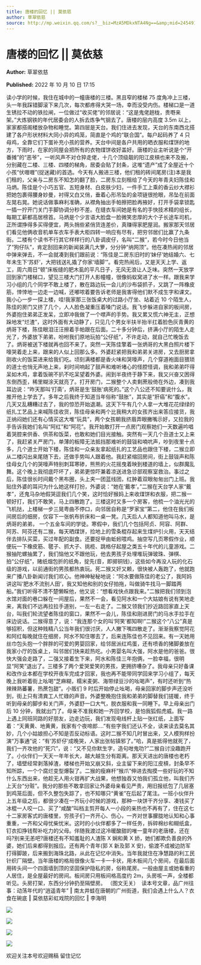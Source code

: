 ```yaml
---
title: 唐楼的回忆 || 莫依慈
author: 草翠依慈
source: http://mp.weixin.qq.com/s?__biz=MzA5MDkxNTA4Ng==&amp;mid=2454912721&amp;idx=1&amp;sn=0a2419358b2e338cd2aebba831aced47&amp;chksm=87a236b0b0d5bfa687394e8ca3a21d2502cb5bf8e85c02cd0188aad588455f811ddb7c5bc508#rd
---
```


# 唐楼的回忆 || 莫依慈

**Author:** 草翠依慈

**Published:** 2022 年 10 月 10 日 17:15

读小学的时候，我住在城中的一幢唐楼的三楼。黑且窄的楼梯 75 度角冲上三楼，头一年我踩错脚滚下来几次，每次都疼得大哭一场，幸而没受内伤。楼梯口是一道生锈拉不动的铁拉闸，一位做过“收买佬”的邻居说：“这是鬼佬趟栊，贵嘢来架。”大炼钢铁的年代居委会的人拆去炼争气钢去了。唐楼的层内高度 3.5m 以上，家家都搭阁楼放杂物和睡觉。第四层是天台。我们住进去发现，天台的东南西北搭建了各户形状材料大同小异的鸡笼，简直是个鸡的“联合国”。每户起码养了 4 只母鸡，全靠它们下蛋补充小孩的营养。天台中间是各户共用的晒衣服和煤饼的地方，下雨时，在家的同屋会把所有的衣物煤饼收好盖好。唐楼的业主听说是个“开番摊”的“恶爷”，一听风声不对仓猝走佬，十几个顶级靓的阳江皮槓也来不及搬，分别藏在二楼、三楼、四楼的梯角，居委会贴了封条，这堆“遗产”成了全屋近十个小孩“伏喱喱”(捉迷藏)的首选。今天有人搬进三楼，他们租的砖间尾房(注)本是我们租的，父亲与二房东不知怎的翻了脸，二房东立刻租给了今天的年青夫妇陈佳和马炳。陈佳是个小巧五官、五短身材、白皮肤少妇，一件手工上乘的香云纱大襟衫把她包裹得腰身妙曼，衬得又白又俏，垂着心形吊坠的金项链很抢眼，吊坠在前面左晃右晃。她说话做事麻利准确，从襟角抽出手帕擦把脸再掖好，打开手袋拿锁匙一插一拧开门关门手脚协调分秒不差。在缝衣车间她是有名的手快技术精的组长，每期工薪都高居榜首。马炳是个少言语大脸盘一脸微笑忠厚的大个子长途车司机，正所谓挣得多买得便宜，两头捎些紧俏货连差价，真赚得家肥屋润。搬家那天邻居们看见他俩收音机单车衣车手表大柜四转一响应有尽有，把穷邻居们比赢了九条街。二楼有个读书不行其它样样行的八卦调皮仔，名叫“二猴”，若今时今日他当了“狗仔队”，肯定刮回来的新闻装满几大箩，分分钟“纳网顶”。他在凑热闹的邻居中弹来弹去，不一会就凑到我们跟前说：“陈佳是二房东旧时的‘妹仔’她结婚六、七年未生下‘苏虾’，大把钱送礼撬了你家‘墙脚’”。看完热闹后，又是天天上学、返工，周六周日“顿”床板缝的肥木虱的平凡日子，无风无浪让人乏味。突然一天放学回到家门楼梯口，望见三楼大门打开人影幢幢，很像蚂蚁窝进了水一样。跟我来学习小组的几个同学不敢上楼了，散在路边玩一会儿的沙布袋抓子，又跳了一阵橡皮筋，悻悻地一边走一边喊，还嘟哝着要告诉老师是我害得他们默不成生字和课文。我小心一步一探上楼，哇!我家那三张饭桌大的过路小厅坐、站着近 10 个陌生人，陈佳的房门又挤了几个，人人脸色凝重压着嗓门说话。我飞步躲进自家的板间房，外婆抱住弟弟正发呆，立即冲我做了一个噤声的手势。我又累又慌六神无主，正想跺地发“烂渣”，这时外面有大动静了，只见几个男女半扶半抬半扛着脸色灰青黄的炳哥下楼，陈佳眼泪汪汪擦着手帕跟在后面。二十多分钟后，挤满小厅的陌生人走光了，外婆放下弟弟，吩咐我们原地玩拍“公仔纸”，不许走动，就自己忙晚饭去了。炳哥被送下楼就再也回不来了。突然一天陈佳擎着一张炳哥的大黑白照片楼下嚎哭着走上来，跟来的人似上回那么多。外婆赶紧把我和弟弟关进房，又去厨房拿刚收火的饭菜进来给我们吃。顷刻满楼都是香火味和哭嚎声，几个穿道袍面目猥琐的道士也悄无声地上来，刹时间响起了鼓声和难听堵心的怪腔怪调，我和弟弟吓得呆如木鸡，拿着饭碗不扒不吃呆望着外婆。闹到半夜终于静下来，我又兴奋又困得东倒西歪，稀里糊涂天就亮了。打开房门，二猴整个人卖剩蔗般倚在外边，凑到我耳边说：“昨天那叫‘打斋'，炳哥是生‘鼓胀'病死的。”这个八公还不知要说什么，我推开他上学去了。多年之后我终于知道当年俗称“鼓胀”，其实是“肝癌”和“腹水”。几天又乱糟糟过去了，我的惊恐开始退潮。这天下午有几个人拿一大堆花花绿绿的纸扎工艺品上来喊陈佳收货，陈佳母亲和两个比我稍大的女孩齐出来答应接货，我正纳闷她们还有心情买这大堆“玩具”，两个女孩朝我挤眉弄眼撇嘴示好，又拉我的手告诉我她们名叫“阿红”和“阿花”。我开始敢打开一点房门观察她们一天数遍吟唱着哭腔来供香、供茶和饭菜，也敢和她们目光接触。突然有一天几个丑道士又上来了，我赶紧关严房门，单薄的板障无法抵挡那难听的鼓钹和喃吭声，吵到夜里十点多，几个道士开始下楼，陈佳和一众亲友拿起纸扎的工艺品也跟住下楼，二猴立即从二楼闪出来尾随下去，还做手势叫人跟着他。我赶紧缩回房间，街上鼓钹声和陈佳母女几个的哭嚎声特别刺耳寒碜，熊熊的火花摇曳着映到楼道的墙上，似群魔乱舞。这个晚上我彻底吓坏了，弟弟更惊吓兼着凉送进急诊部观察室救治。事过之后，陈佳很长时间戴个黑布圈，头上夹一团蓝线团，红肿着双眼匆匆出门上班。我贴住外婆的耳问为什么她这样打扮，外婆说：“她在‘戴孝’。”二猴在天台学人家“戴孝”，还鬼马杂地假哭逗我们几个笑，这时恰好猴妈上来收煤饼和衣服，把二猴一顿好打，我们不敢笑，马上四散跑了。三楼这时又多一个房客，他梳一个油光光的飞机挞，上楼梯一步三晃粤曲不停口，向邻居自称是“罗家宝”第二，他住在我们板间房后的细房，仅容下一张帆布折床和一桌一凳。几天后人人都知道他叫马水，是炳哥的弟弟， 一个五金车间的学徒。寒假中，我们几个包括阿贞、阿容、阿群、阿苏、阿芬还有二猴，每天晒煤饼，捡地上的雪条棍存起来生煤炉引火用，天天结伴去排队买菜，买过年配的副食。还要捉甲由蚯蚓喂鸡。抽空写几页寒假作业，顺便玩一下橡皮筋、毽子、抓大子、挑榄、跳格仔起屋之类五十年代的儿童游戏。二猴抽陀螺抽累了，我们恼他又不跟他玩，他去男孩子处埋堆玩弹玻珠、弹棋、拍“公仔纸”，赌纸烟包折的纸角，掟先(音，即掷铜钱)，这些如今再没人玩的化石级的游戏，以前通街的男孩都热衷玩。死二猴又奸又赖，很快被人轰跑了，他就跑来广播八卦新闻讨我们欢心。他神神秘秘地说：“阿水要做陈佳的老公了，我阿妈讲这叫‘肥水不流别人田’，我又知他和别的女仔拍拖，叫做骑牛找马一脚踏两船。”我们听得不清不楚懒睬他，他又说：“想看戏快点跟我来。”二猴把我们领到泡水馆对面的巷口躲在一间屋后，果然不一会，看见阿水和一个大姑娘有说有笑地走来，离我们不远再拉拉手道别，一左一右走了。二猴又领我们抄近路回家直上天台，叫我们轮流望者陈佳的窗口，果然不一会儿，陈佳和刚进房门的马水手拉手在床边说话。二猴得意了，说：“我连那个女的叫‘阿笑’都知啊!”二猴这个“八公”真是够招积，但这种贱精八公当年我们很讨厌，人人撇下嘴四散走了。渐渐我察觉阿花和阿红每晚就住在细房，阿水不知住哪去了，后来连陈佳也不见回来。有一天她用丝巾包头抱一个胖胖的可爱的男婴回家，给邻居派红鸡蛋，还有喷香的猪脚姜放在我家小厅的饭桌上，叫邻居们快来趁热吃。小男婴名叫大强，阿水是他的爸爸。很快大强会走路了，二强又接着生下来，阿水和陈佳三年抱俩，一脸幸福，很明显“阿笑”退出了。三楼多了两个爱哭爱笑的男孩，更拥挤嘈杂了。我母亲只好备课和改作业本都在学校开夜车完成才回家，我也再不能带同学回来学习小组了，每天晚上我听着街上吆喝“芝麻糊，糯米麦粥、海带绿豆沙的吆喝声”，有时还听到“热辣辣熟蕃薯，热蔗包甜”。小贩们 9 时后开始停止吆喝，母亲回家的脚步声还没听到，街上只有清粪工人忙碌的声音。外婆整晚抱住我和弟弟的脚替我们搓暖，终于听到母亲的脚步和关门声，外婆舒一口大气，脱衣服和我一同睡下。早上母亲出门后 10 分钟，我就出门了。母亲不准我和她一齐回学校，是怕我狐假虎威。我一路上遇上同班同路的好朋友，边走边玩，我们发现电线杆上贴一张红纸，上面写着：“天黄黄、地黄黄，我家有个夜啼郎....”有些字我们还认不全，读来读去莫名其妙，几个小姑娘担心不知是否反动标语。这时二猴不知几时冒出来，又人模狗样扮演“万事通”说：“有‘苏虾仔’成晚哭，人家出张帖镇邪了。”哈，真是抵得他就死了，我们一齐攻他的“死穴”，说：“又不见你默生字，造句咁鬼叻?”二猴自讨没趣跑开了。小伙伴们一天天一年年长大，越大越生分有距离。那天天进出的唐楼也老朽了，墙壁经常剥落掉渣，楼梯也开始又崩又斜，业主留下来的阳江皮槓，封条早不知所踪，一个个腐烂变型爆裂了。二猴的瘦麻杆“猴爪”伸进去掏摸一些好玩的不知什么东西出来，他趁无人用火钳再扩大战果，他想独吞又怕我们孤立他，叫我们齐上天台“分赃”。我分的那些不敢拿回家让外婆母亲看见严责，用旧报纸包了几层塞到鸡笼后面，但不久整包失踪了，也不知哪只“黄雀”在后起了尾注。一班小伙伴升上五年级之后，都很少凑在一齐玩小时候的游戏，那种一块饼干齐分享、凑钱买了冰棍一人咬一口、买了“咸酸”叫档主剪开每人一小段的亲热也不再有了，住在这七十二家房客式的唐楼里，穷孩子们一齐开心、伤心，一齐对世事朦胧地认知和心事重重，一齐和父母忧柴忧米。这时的小伙伴都多了一样任务，拆碎棉纱和糊纸盒，钉衣扣挣钱帮补吃力的父母。伴随我渡过这冷暖酸甜的唯一童年的老唐楼，还在吗?别来无恙吧?唐楼还有不知羞耻的人渣陈 X 娴和黄 X 娇，她们都欺负善良的外婆，她们后来都得到报应。还有两个青年(郭 X 新及郭 X 安)，偷渡不成被边防军打得脚跛，后来搬到海珠北路，从此在记忆中消失。当年我就住在净慧路的利工民针织厂隔壁。当年唐楼的格局很像火车一卡一卡状，用木板间几个房间，在最后面用砖头间一个四面墙到顶的坚固保护隐私的房，俗称尾房。一般由屋主或她看重的人居住，是全屋最好的房间。板间房只用板间格高度约 2m，头房咳一声，全楼都听见。头房打架，东西分分钟扔至隔壁房。 （图文无关）  读本号文章，品广州往事：动荡年代的“逍遥青年” ‖ 南太井蛙在唐朝的广州街道，我们会遇上什么人？衣食在碗底 ‖ 莫依慈彩虹戏院的回忆 ‖ 李海明

![](https://mmbiz.qpic.cn/mmbiz_jpg/PJWG74pLsMbuNkBenajlNPAmPQkTDEYf2OZNlsibJI7NayFD1BmS5c1fQ6wEPwsyJdxnWRZZScuS517icp5fBplQ/640)

![](https://mmbiz.qpic.cn/mmbiz_jpg/PJWG74pLsMbuNkBenajlNPAmPQkTDEYfaEk7Pp3SROBqpg5YBJzYptgd1sPuToJfI8Lzfy8K3DDPwiaNKzLOBRg/640)

![](https://mmbiz.qpic.cn/mmbiz_jpg/PJWG74pLsMbuNkBenajlNPAmPQkTDEYfFGxRdHZBlHjKYZicfKgBYC8WMNnObuHCFib0iaYP4oFLcjSbukfqGoRRQ/640)

![](https://mmbiz.qpic.cn/mmbiz_jpg/PJWG74pLsMbuNkBenajlNPAmPQkTDEYfhicC5cTnzjBibjVjmcaUub7MUbW3sCwATomGK847998wXfbScMSqJ3eQ/640)

欢迎关注本号欢迎赐稿 留住记忆
